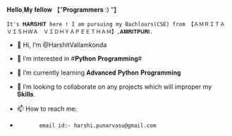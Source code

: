 
 𝐇𝐞𝐥𝐥𝐨,𝐌𝐲 𝐟𝐞𝐥𝐥𝐨𝐰 【"𝐏𝐫𝐨𝐠𝐫𝐚𝐦𝐦𝐞𝐫𝐬 :) "】 

    It's 𝐇𝐀𝐑𝐒𝐇𝐈𝐓 here ! I am pursuing my Bachlours(CSE) from 【ＡＭＲＩＴＡ　ＶＩＳＨＷＡ　ＶＩＤＨＹＡＰＥＥＴＨＡＭ】,𝐀𝐌𝐑𝐈𝐓𝐏𝐔𝐑𝐈.


- 👋 Hi, I’m @HarshitVallamkonda
- 👀 I’m interested in #𝐏𝐲𝐭𝐡𝐨𝐧 𝐏𝐫𝐨𝐠𝐫𝐚𝐦𝐦𝐢𝐧𝐠#
- 🌱 I’m currently learning 𝐀𝐝𝐯𝐚𝐧𝐜𝐞𝐝 𝐏𝐲𝐭𝐡𝐨𝐧 𝐏𝐫𝐨𝐠𝐫𝐚𝐦𝐦𝐢𝐧𝐠

- 💞️ I’m looking to collaborate on any projects which will improper my 𝐒𝐤𝐢𝐥𝐥𝐬.
- 📫 How to reach me:
-            email id:- harshi.punarvasu@gmail.com

<!---
HarshitVallamkonda/HarshitVallamkonda is a ✨ special ✨ repository because its `README.md` (this file) appears on your GitHub profile.
You can click the Preview link to take a look at your changes.
--->
